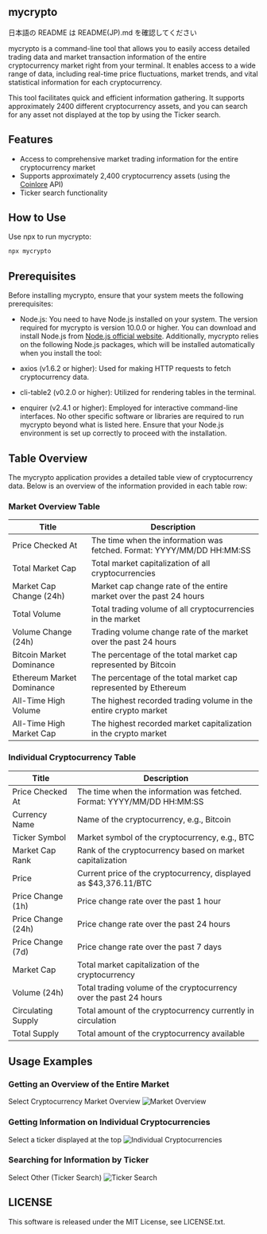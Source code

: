## mycrypto

日本語の README は README(JP).md を確認してください

mycrypto is a command-line tool that allows you to easily access detailed trading data and market transaction information of the entire cryptocurrency market right from your terminal. It enables access to a wide range of data, including real-time price fluctuations, market trends, and vital statistical information for each cryptocurrency.

This tool facilitates quick and efficient information gathering. It supports approximately 2400 different cryptocurrency assets, and you can search for any asset not displayed at the top by using the Ticker search.

## Features

- Access to comprehensive market trading information for the entire cryptocurrency market
- Supports approximately 2,400 cryptocurrency assets (using the [Coinlore](https://www.coinlore.com/ja/cryptocurrency-data-api) API)
- Ticker search functionality

## How to Use

Use npx to run mycrypto:

```javascript
npx mycrypto
```

## Prerequisites

Before installing mycrypto, ensure that your system meets the following prerequisites:

- Node.js: You need to have Node.js installed on your system. The version required for mycrypto is version 10.0.0 or higher. You can download and install Node.js from [Node.js official website](https://nodejs.org/en).
  Additionally, mycrypto relies on the following Node.js packages, which will be installed automatically when you install the tool:

- axios (v1.6.2 or higher): Used for making HTTP requests to fetch cryptocurrency data.
- cli-table2 (v0.2.0 or higher): Utilized for rendering tables in the terminal.
- enquirer (v2.4.1 or higher): Employed for interactive command-line interfaces.
  No other specific software or libraries are required to run mycrypto beyond what is listed here. Ensure that your Node.js environment is set up correctly to proceed with the installation.

## Table Overview

The mycrypto application provides a detailed table view of cryptocurrency data. Below is an overview of the information provided in each table row:

### Market Overview Table

| Title                     | Description                                                            |
| ------------------------- | ---------------------------------------------------------------------- |
| Price Checked At          | The time when the information was fetched. Format: YYYY/MM/DD HH:MM:SS |
| Total Market Cap          | Total market capitalization of all cryptocurrencies                    |
| Market Cap Change (24h)   | Market cap change rate of the entire market over the past 24 hours     |
| Total Volume              | Total trading volume of all cryptocurrencies in the market             |
| Volume Change (24h)       | Trading volume change rate of the market over the past 24 hours        |
| Bitcoin Market Dominance  | The percentage of the total market cap represented by Bitcoin          |
| Ethereum Market Dominance | The percentage of the total market cap represented by Ethereum         |
| All-Time High Volume      | The highest recorded trading volume in the entire crypto market        |
| All-Time High Market Cap  | The highest recorded market capitalization in the crypto market        |

### Individual Cryptocurrency Table

| Title              | Description                                                            |
| ------------------ | ---------------------------------------------------------------------- |
| Price Checked At   | The time when the information was fetched. Format: YYYY/MM/DD HH:MM:SS |
| Currency Name      | Name of the cryptocurrency, e.g., Bitcoin                              |
| Ticker Symbol      | Market symbol of the cryptocurrency, e.g., BTC                         |
| Market Cap Rank    | Rank of the cryptocurrency based on market capitalization              |
| Price              | Current price of the cryptocurrency, displayed as $43,376.11/BTC       |
| Price Change (1h)  | Price change rate over the past 1 hour                                 |
| Price Change (24h) | Price change rate over the past 24 hours                               |
| Price Change (7d)  | Price change rate over the past 7 days                                 |
| Market Cap         | Total market capitalization of the cryptocurrency                      |
| Volume (24h)       | Total trading volume of the cryptocurrency over the past 24 hours      |
| Circulating Supply | Total amount of the cryptocurrency currently in circulation            |
| Total Supply       | Total amount of the cryptocurrency available                           |

## Usage Examples

### Getting an Overview of the Entire Market

Select Cryptocurrency Market Overview
![Market Overview](https://gyazo.com/4db495281bd96e70922719f5d8ccd0db/raw)

### Getting Information on Individual Cryptocurrencies

Select a ticker displayed at the top
![Individual Cryptocurrencies](https://gyazo.com/c33fec491611f1cca9fa853314abc27a/raw)

### Searching for Information by Ticker

Select Other (Ticker Search)
![Ticker Search](https://gyazo.com/6b6750cb606d18ab009624f541f4843a/raw)

## LICENSE

This software is released under the MIT License, see LICENSE.txt.
